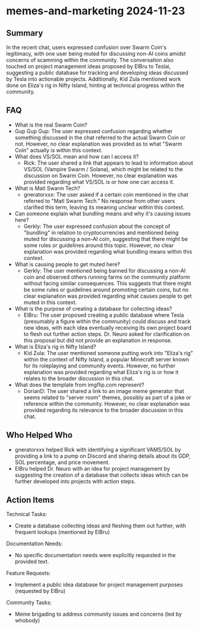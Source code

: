 # memes-and-marketing 2024-11-23

## Summary
 In the recent chat, users expressed confusion over Swarm Coin's legitimacy, with one user being muted for discussing non-AI coins amidst concerns of scamming within the community. The conversation also touched on project management ideas proposed by ElBru to Teslai, suggesting a public database for tracking and developing ideas discussed by Tesla into actionable projects. Additionally, Kid Zula mentioned work done on Eliza's rig in Nifty Island, hinting at technical progress within the community.

## FAQ
 - What is the real Swarm Coin?
  - Gup Gup Gup: The user expressed confusion regarding whether something discussed in the chat referred to the actual Swarm Coin or not. However, no clear explanation was provided as to what "Swarm Coin" actually is within this context.
- What does VS/SOL mean and how can I access it?
  - Rick: The user shared a link that appears to lead to information about VS/SOL (Vampire Swarm / Solana), which might be related to the discussion on Swarm Coin. However, no clear explanation was provided regarding what VS/SOL is or how one can access it.
- What is Matl Swarm Tech?
  - gneratorxxx: The user asked if a certain coin mentioned in the chat referred to "Matl Swarm Tech." No response from other users clarified this term, leaving its meaning unclear within this context.
- Can someone explain what bundling means and why it's causing issues here?
  - Gerkly: The user expressed confusion about the concept of "bundling" in relation to cryptocurrencies and mentioned being muted for discussing a non-AI coin, suggesting that there might be some rules or guidelines around this topic. However, no clear explanation was provided regarding what bundling means within this context.
- What is causing people to get muted here?
  - Gerkly: The user mentioned being banned for discussing a non-AI coin and observed others running farms on the community platform without facing similar consequences. This suggests that there might be some rules or guidelines around promoting certain coins, but no clear explanation was provided regarding what causes people to get muted in this context.
- What is the purpose of creating a database for collecting ideas?
  - ElBru: The user proposed creating a public database where Tesla (presumably a figure within the community) could discuss and track new ideas, with each idea eventually receiving its own project board to flesh out further action steps. Dr. Neuro asked for clarification on this proposal but did not provide an explanation in response.
- What is Eliza's rig in Nifty Island?
  - Kid Zula: The user mentioned someone putting work into "Eliza's rig" within the context of Nifty Island, a popular Minecraft server known for its roleplaying and community events. However, no further explanation was provided regarding what Eliza's rig is or how it relates to the broader discussion in this chat.
- What does the template from imgflip.com represent?
  - DorianD: The user shared a link to an image meme generator that seems related to "server room" themes, possibly as part of a joke or reference within the community. However, no clear explanation was provided regarding its relevance to the broader discussion in this chat.

## Who Helped Who
 - gneratorxxx helped Rick with identifying a significant VAMS/SOL by providing a link to a pump on Discord and sharing details about its GDP, SOL percentage, and price movement.
- ElBru helped Dr. Neuro with an idea for project management by suggesting the creation of a database that collects ideas which can be further developed into projects with action steps.

## Action Items
 Technical Tasks:
- Create a database collecting ideas and fleshing them out further, with frequent lookups (mentioned by ElBru)

Documentation Needs:
- No specific documentation needs were explicitly requested in the provided text.

Feature Requests:
- Implement a public idea database for project management purposes (requested by ElBru)

Community Tasks:
- Meme brigading to address community issues and concerns (led by whobody)

